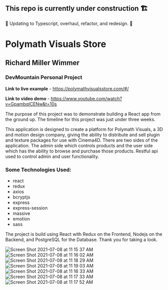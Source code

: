 ## This repo is currently under construction 🏗️

🚧 Updating to Typescript, overhaul, refactor, and redesign. 🚧

# Polymath Visuals Store

## Richard Miller Wimmer

### DevMountain Personal Project

**Link to live example** - https://polymathvisualsstore.com/#/

**Link to video demo** - https://www.youtube.com/watch?v=GpambqICENw&t=10s

The purpose of this project was to demonstrate building a React app from the ground up. The timeline for this project was just under three weeks.

This application is designed to create a platform for Polymath Visuals, a 3D and motion design company, giving the ability to distribute and sell plugin and texture packages for use with Cinema4D. There are two sides of the application. The admin side which controls products and the user side which has the ability to browse and purchase those products. Restful api used to control admin and user functionality.

### Some Technologies Used:

- react
- redux
- axios
- bcryptjs
- express
- express-session
- massive
- emotion
- sass

The project is build using React with Redux on the Frontend, Nodejs on the Backend, and PostgreSQL for the Database. Thank you for taking a look.

![Screen Shot 2021-07-08 at 11 15 37 AM](https://user-images.githubusercontent.com/78984588/124948246-83afc380-dfde-11eb-818f-d84db9f7e220.png)
![Screen Shot 2021-07-08 at 11 16 02 AM](https://user-images.githubusercontent.com/78984588/124949330-77783600-dfdf-11eb-85c1-c64034ef45f5.png)
![Screen Shot 2021-07-08 at 11 18 29 AM](https://user-images.githubusercontent.com/78984588/124949334-7810cc80-dfdf-11eb-932c-4981e20475dd.png)
![Screen Shot 2021-07-08 at 11 19 03 AM](https://user-images.githubusercontent.com/78984588/124949338-78a96300-dfdf-11eb-8330-9f9ccc3291b7.png)
![Screen Shot 2021-07-08 at 11 16 33 AM](https://user-images.githubusercontent.com/78984588/124949341-7941f980-dfdf-11eb-93ef-8ab5a31a355b.png)
![Screen Shot 2021-07-08 at 11 17 33 AM](https://user-images.githubusercontent.com/78984588/124949346-7941f980-dfdf-11eb-8e01-99c383d1cb8b.png)
![Screen Shot 2021-07-08 at 11 17 52 AM](https://user-images.githubusercontent.com/78984588/124949348-79da9000-dfdf-11eb-8a43-412acbdb103b.png)
